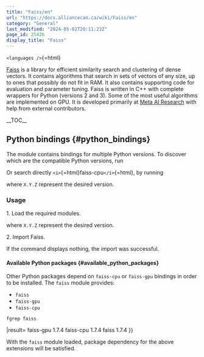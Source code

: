 ```yaml
---
title: "Faiss/en"
url: "https://docs.alliancecan.ca/wiki/Faiss/en"
category: "General"
last_modified: "2024-05-02T20:11:23Z"
page_id: 25426
display_title: "Faiss"
---
```


`<languages />`{=html}

[Faiss](https://github.com/facebookresearch/faiss/wiki) is a library for efficient similarity search and clustering of dense vectors. It contains algorithms that search in sets of vectors of any size, up to ones that possibly do not fit in RAM. It also contains supporting code for evaluation and parameter tuning. Faiss is written in C++ with complete wrappers for Python (versions 2 and 3). Some of the most useful algorithms are implemented on GPU. It is developed primarily at [Meta AI Research](https://research.facebook.com/) with help from external contributors.

\_\_TOC\_\_

## Python bindings {#python_bindings}

The module contains bindings for multiple Python versions. To discover which are the compatible Python versions, run

Or search directly `<i>`{=html}faiss-cpu`</i>`{=html}, by running

where `X.Y.Z` represent the desired version.

### Usage

1\. Load the required modules.

where `X.Y.Z` represent the desired version.

2\. Import Faiss.

If the command displays nothing, the import was successful.

#### Available Python packages {#available_python_packages}

Other Python packages depend on `faiss-cpu` or `faiss-gpu` bindings in order to be installed. The `faiss` module provides:

- `faiss`
- `faiss-gpu`
- `faiss-cpu`

`fgrep faiss`

\|result= faiss-gpu 1.7.4 faiss-cpu 1.7.4 faiss 1.7.4 }}

With the `faiss` module loaded, package dependency for the above extensions will be satisfied.
